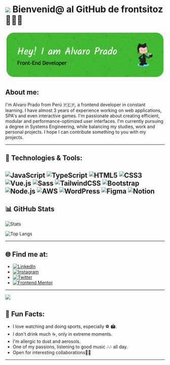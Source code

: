 # <img src="https://media.giphy.com/media/v1.Y2lkPTc5MGI3NjExYWI0MDY3MDBmOTVjOWFmNjRlOTY2MmQwZjM1M2ViYjZiNDczNjJjMiZlcD12MV91c2VyX2Zhdm9yaXRlcyZjdD1z/OvDUoPmWcL3H83zpR5/giphy.gif" width="100"/> Bienvenid@ al GitHub de frontsitoz 👨🏻‍💻</h1>

![Banner de Frontsitoz](github-header-image.png)
## About me:
I'm Alvaro Prado from Perú 
🇵🇪🇵, a frontend developer in constant learning. I have almost 3 years of experience working on web applications, SPA's and even interactive games. I'm passionate about creating efficient, modular and performance-optimized user interfaces. I'm currently pursuing a degree in Systems Engineering, while balancing my studies, work and personal projects. I hope I can contribute something to you with my projects.

---

## 🚀 Technologies & Tools:
![JavaScript](https://img.shields.io/badge/-JavaScript-333333?style=flat&logo=javascript) 
![TypeScript](https://img.shields.io/badge/-TypeScript-333333?style=flat&logo=typescript) 
![HTML5](https://img.shields.io/badge/-HTML5-333333?style=flat&logo=html5) 
![CSS3](https://img.shields.io/badge/-CSS3-333333?style=flat&logo=css3) 
![Vue.js](https://img.shields.io/badge/-Vue.js-333333?style=flat&logo=vue.js) 
![Sass](https://img.shields.io/badge/-Sass-333333?style=flat&logo=sass) 
![TailwindCSS](https://img.shields.io/badge/-TailwindCSS-333333?style=flat&logo=tailwind-css) 
![Bootstrap](https://img.shields.io/badge/-Bootstrap-333333?style=flat&logo=bootstrap) 
![Node.js](https://img.shields.io/badge/-Node.js-333333?style=flat&logo=node.js) 
![AWS](https://img.shields.io/badge/-AWS-333333?style=flat&logo=amazon-aws) 
![WordPress](https://img.shields.io/badge/-WordPress-333333?style=flat&logo=wordpress) 
![Figma](https://img.shields.io/badge/-Figma-333333?style=flat&logo=figma)
![Notion](https://img.shields.io/badge/-Notion-333333?style=flat&logo=notion)
---
## 📊 GitHub Stats


![Stats](https://github-readme-stats.vercel.app/api?username=frontsitoz&include_all_commits=true&count_private=true&show_icons=true&theme=dark)


![Top Langs](https://github-readme-stats.vercel.app/api/top-langs/?username=frontsitoz&hide=python,cython,vue,scss&theme=dark)

---

## 🌐 Find me at:
- [![LinkedIn](https://img.shields.io/badge/-LinkedIn-333333?style=flat&logo=Linkedin&logoColor=0077B5)](https://www.linkedin.com/in/alvaro-prado-tenorio/)
- [![Instagram](https://img.shields.io/badge/-Instagram-333333?style=flat&logo=Instagram&logoColor=E4405F)](https://www.instagram.com/)
- [![Twitter](https://img.shields.io/badge/-Twitter-333333?style=flat&logo=Twitter&logoColor=1DA1F2)](https://x.com/frontsitoz)
- [![Frontend Mentor](https://img.shields.io/badge/-Frontend%20Mentor-333333?style=flat&logo=frontend-mentor)](https://www.frontendmentor.io/profile/frontsitoz)

---
<img src="https://media.giphy.com/media/v1.Y2lkPTc5MGI3NjExMTU1MzllZDg4OWEzMGMyNWU1Nzc2ZGQxMjE5YTIwMmFjMmJjOTZiOSZlcD12MV91c2VyX2Zhdm9yaXRlcyZjdD1n/2IudUHdI075HL02Pkk/giphy.gif" width="100"/>

## 🎯 Fun Facts:
- I love watching and doing sports, especially ⚽️ 🏟️.
- I don't drink much ☕️, only in extreme moments.
- I'm allergic to dust and aerosols.
- One of my passions, listening to good music 🎶🎶 all day.
- Open for interesting collaborations🤝🏼

---



